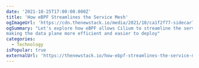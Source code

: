 ```yaml
---
date: '2021-10-25T17:00:00.000Z'
title: 'How eBPF Streamlines the Service Mesh'
ogImageUrl: 'https://cdn.thenewstack.io/media/2021/10/ca1f2f77-sidecarless-service-mesh--e1634907981663.png'
ogSummary: "Let's explore how eBPF allows Cilium to streamline the service mesh,
making the data plane more efficient and easier to deploy"
categories:
  - Technology
isPopular: true
externalUrl: 'https://thenewstack.io/how-ebpf-streamlines-the-service-mesh/'
---
```

